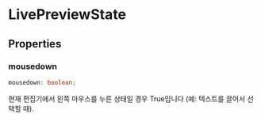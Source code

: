# LivePreviewState

## Properties

### mousedown

```ts
mousedown: boolean;
```

현재 편집기에서 왼쪽 마우스를 누른 상태일 경우 True입니다
(예: 텍스트를 끌어서 선택할 때).
